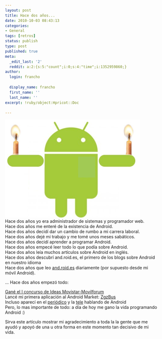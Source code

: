 ```yaml
---
layout: post
title: Hace dos años...
date: 2010-10-03 08:43:13
categories:
- General
tags: [retros]
status: publish
type: post
published: true
meta:
  _edit_last: '2'
  reddit: a:2:{s:5:"count";i:0;s:4:"time";i:1352959860;}
author:
  login: francho

  display_name: francho
  first_name: ''
  last_name: ''
excerpt: !ruby/object:Hpricot::Doc
  
---
```

![cumpleAndroid](/assets/cumpleandroid1.png)  
Hace dos años yo era administrador de sistemas y programador web.  
 Hace dos años me enteré de la existencia de Android.  
 Hace dos años decidí dar un cambio de rumbo a mi carrera laboral.  
 Hace dos años dejé mi trabajo y me tomé unos meses sabáticos.  
 Hace dos años decidí aprender a programar Android.  
 Hace dos años empecé leer todo lo que podía sobre Android.  
 Hace dos años leía muchos artículos sobre Android en inglés.  
 Hace dos años descubrí and.roid.es, el primero de los blogs sobre Android en nuestro idioma  
 Hace dos años que leo [and.roid.es](http://and.roid.es/) diariamente (por supuesto desde mi móvil Android).

... Hace dos años empezó todo:

[Gané el I concurso de Ideas Movistar-Movilforum](/2009/05/19/he-ganado-el-primer-concurso-de-ideas-android/)  
 Lancé mi primera aplicación al Android Market: [ZgzBus](/zgzbus/)  
 Incluso aparecí en el [periódico](/2010/03/01/zgzbus-en-el-periodico-de-aragon/) y la [tele](/2010/08/20/entrevista-en-globbtv-francho-joven-programador-android/) hablando de Android  
 Pero, lo mas importante de todo: a día de hoy me gano la vida programando Android :)

Sirva este artículo mostrar mi agradecimiento a toda la la gente que me ayudó y apoyó de una u otra forma en este momento tan decisivo de mi vida.
